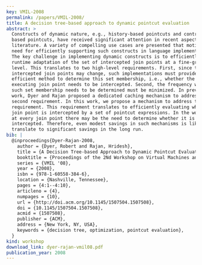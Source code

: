 ```yaml
---
key: VMIL-2008
permalink: /papers/VMIL-2008/
title: A decision tree-based approach to dynamic pointcut evaluation
abstract: >
  Constructs of dynamic nature, e.g., history-based pointcuts and control-flow
  based pointcuts, have received significant attention in recent aspect-oriented
  literature. A variety of compelling use cases are presented that motivate the
  need for efficiently supporting such constructs in language implementations.
  The key challenge in implementing dynamic constructs is to efficiently support
  runtime adaptation of the set of intercepted join points at a fine-grained
  level. This translates to two high-level requirements. First, since the set of
  intercepted join points may change, such implementations must provide an
  efficient method to determine this set membership, i.e., whether the currently
  executing join point needs to be intercepted. Second, the frequency with which
  such set membership needs to be determined must be minimized. In previous
  work, Dyer and Rajan proposed a dedicated caching mechanism to address the
  second requirement. In this work, we propose a mechanism to address the first
  requirement. This requirement translates to efficiently evaluating whether a
  join point is intercepted by a set of pointcut expressions. In the worst case,
  at every join point there may be the need to determine whether it is
  intercepted. Therefore, even modest savings in such mechanisms is likely to
  translate to significant savings in the long run.
bib: |
  @inproceedings{Dyer-Rajan-2008,
    author = {Dyer, Robert and Rajan, Hridesh},
    title = {A Decision Tree-based Approach to Dynamic Pointcut Evaluation},
    booktitle = {Proceedings of the 2Nd Workshop on Virtual Machines and Intermediate Languages for Emerging Modularization Mechanisms},
    series = {VMIL '08},
    year = {2008},
    isbn = {978-1-60558-384-6},
    location = {Nashville, Tennessee},
    pages = {4:1--4:10},
    articleno = {4},
    numpages = {10},
    url = {http://doi.acm.org/10.1145/1507504.1507508},
    doi = {10.1145/1507504.1507508},
    acmid = {1507508},
    publisher = {ACM},
    address = {New York, NY, USA},
    keywords = {decision tree, optimization, pointcut evaluation},
  }
kind: workshop
download_link: dyer-rajan-vmil08.pdf
publication_year: 2008
---
```


